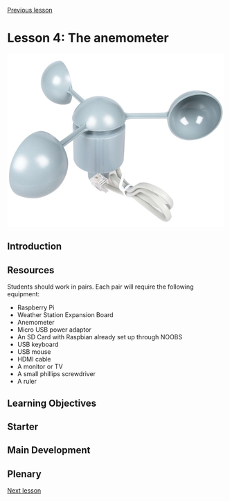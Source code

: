 [Previous lesson](../lesson3/README.md)

# Lesson 4: The anemometer

![](../../../images/anemometer.png)

## Introduction



## Resources

Students should work in pairs. Each pair will require the following equipment:

- Raspberry Pi
- Weather Station Expansion Board
- Anemometer
- Micro USB power adaptor
- An SD Card with Raspbian already set up through NOOBS
- USB keyboard
- USB mouse
- HDMI cable
- A monitor or TV
- A small phillips screwdriver
- A ruler

## Learning Objectives



## Starter



## Main Development



## Plenary



[Next lesson](../lesson5/README.md)
